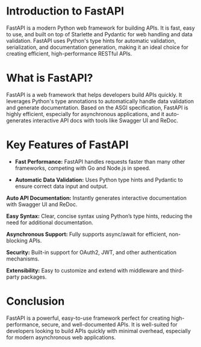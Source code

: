 # Introduction to FastAPI

FastAPI is a modern Python web framework for building APIs. It is fast, easy to use, and built on top of Starlette and Pydantic for web handling and data validation. FastAPI uses Python's type hints for automatic validation, serialization, and documentation generation, making it an ideal choice for creating efficient, high-performance RESTful APIs.

# What is FastAPI?

FastAPI is a web framework that helps developers build APIs quickly. It leverages Python's type annotations to automatically handle data validation and generate documentation. Based on the ASGI specification, FastAPI is highly efficient, especially for asynchronous applications, and it auto-generates interactive API docs with tools like Swagger UI and ReDoc.

# Key Features of FastAPI

- **Fast Performance:** FastAPI handles requests faster than many other frameworks, competing with Go and Node.js in speed.

- **Automatic Data Validation:** Uses Python type hints and Pydantic to ensure correct data input and output.

**Auto API Documentation:** Instantly generates interactive documentation with Swagger UI and ReDoc.

**Easy Syntax:** Clear, concise syntax using Python’s type hints, reducing the need for additional documentation.

**Asynchronous Support:** Fully supports async/await for efficient, non-blocking APIs.

**Security:** Built-in support for OAuth2, JWT, and other authentication mechanisms.

**Extensibility:** Easy to customize and extend with middleware and third-party packages.

# Conclusion

FastAPI is a powerful, easy-to-use framework perfect for creating high-performance, secure, and well-documented APIs. It is well-suited for developers looking to build APIs quickly with minimal overhead, especially for modern asynchronous web applications.
